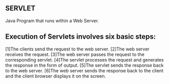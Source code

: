 ## SERVLET

Java Program that runs within a Web Server.


## Execution of Servlets involves six basic steps:

[1]The clients send the request to the web server.
[2]The web server receives the request.
[3]The web server passes the request to the corresponding servlet.
[4]The servlet processes the request and generates the response in the form of output.
[5]The servlet sends the response back to the web server.
[6]The web server sends the response back to the client and the client browser displays it on the screen.
